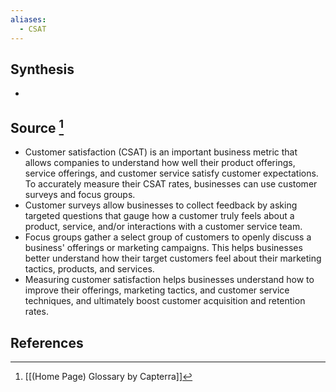 ```yaml
---
aliases:
  - CSAT
---
```

## Synthesis
- 
## Source [^1]
- Customer satisfaction (CSAT) is an important business metric that allows companies to understand how well their product offerings, service offerings, and customer service satisfy customer expectations. To accurately measure their CSAT rates, businesses can use customer surveys and focus groups.
- Customer surveys allow businesses to collect feedback by asking targeted questions that gauge how a customer truly feels about a product, service, and/or interactions with a customer service team.
- Focus groups gather a select group of customers to openly discuss a business' offerings or marketing campaigns. This helps businesses better understand how their target customers feel about their marketing tactics, products, and services.
- Measuring customer satisfaction helps businesses understand how to improve their offerings, marketing tactics, and customer service techniques, and ultimately boost customer acquisition and retention rates.
## References

[^1]: [[(Home Page) Glossary by Capterra]]